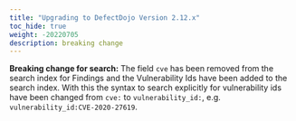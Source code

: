 ```yaml
---
title: "Upgrading to DefectDojo Version 2.12.x"
toc_hide: true
weight: -20220705
description: breaking change
---
```

**Breaking change for search:** The field `cve` has been removed from the search index for Findings and the Vulnerability Ids have been added to the search index. With this the syntax to search explicitly for vulnerability ids have been changed from `cve:` to `vulnerability_id:`, e.g. `vulnerability_id:CVE-2020-27619`.

